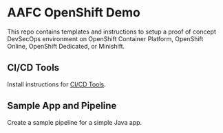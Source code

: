 # AAFC OpenShift Demo

This repo contains templates and instructions to setup a proof of concept DevSecOps environment on OpenShift Container Platform, OpenShift Online, OpenShift Dedicated, or Minishift.

## CI/CD Tools

Install instructions for [CI/CD Tools](cicd-tools.md).

## Sample App and Pipeline

Create a sample pipeline for a simple Java app.